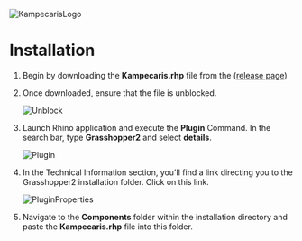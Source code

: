 ![KampecarisLogo](https://github.com/mahdiyargit/Kampecaris/assets/15168602/7c6621d8-0943-47a8-8268-c6e2162ac4ee)

# Installation
1.	Begin by downloading the **Kampecaris.rhp** file from the ([release page](https://github.com/mahdiyargit/Kampecaris/releases/tag/v1.0.0-alpha))
2.	Once downloaded, ensure that the file is unblocked.

  	  ![Unblock](https://github.com/mahdiyargit/Kampecaris/assets/15168602/da26e6f1-3cdf-44e3-bb4d-5ea8ebb161ad)

4.	Launch Rhino application and execute the **Plugin** Command. In the search bar, type **Grasshopper2** and select **details**.

  	  ![Plugin](https://github.com/mahdiyargit/Kampecaris/assets/15168602/a33f2c3d-fe51-4179-bae4-1c756598b7a3)

6.	In the Technical Information section, you'll find a link directing you to the Grasshopper2 installation folder. Click on this link.

  	  ![PluginProperties](https://github.com/mahdiyargit/Kampecaris/assets/15168602/1e3422c6-1a72-4388-8fd0-8d3b5e499208)

5.	Navigate to the **Components** folder within the installation directory and paste the **Kampecaris.rhp** file into this folder.

